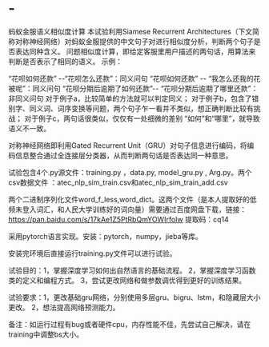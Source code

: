 # -
蚂蚁金服语义相似度计算
   本试验利用Siamese Recurrent Architectures（下文简称对称神经网络）对蚂蚁金服提供的中文句子对进行相似度分析，判断两个句子是否表达同种含义。
问题相似度计算，即给定客服里用户描述的两句话，用算法来判断是否表示了相同的语义。
示例：

“花呗如何还款” --“花呗怎么还款”：同义问句
“花呗如何还款” -- “我怎么还我的花被呢”：同义问句
“花呗分期后逾期了如何还款”-- “花呗分期后逾期了哪里还款”：非同义问句
对于例子a，比较简单的方法就可以判定同义；
对于例子b，包含了错别字、同义词、词序变换等问题，两个句子乍一看并不类似，想正确判断比较有挑战；
对于例子c，两句话很类似，仅仅有一处细微的差别 “如何”和“哪里”，就导致语义不一致。

对称神经网络即利用Gated Recurrent Unit（GRU）对句子信息进行编码，将编码信息整合通过全连接层分类器，从而判断两句话是否表达同一种意思。

试验包含4个.py源文件：training.py ，data.py,  model_gru.py  , Arg.py。两个csv数据文件 ：atec_nlp_sim_train.csv和atec_nlp_sim_train_add.csv

两个二进制序列化文件word_f_less,word_dict。这两个文件（是本人提取好的低频未登入词汇，和人民大学训练好的词向量）需要通过百度网盘下载，链接：https://pan.baidu.com/s/17kAe1Z5PtRbQmYOWIrfoIw  提取码：cq14 

采用pytorch语言实现。安装：pytorch，numpy，jieba等库。

安装完环境后直接运行training.py文件可以进行试验。


试验目的：1，掌握深度学习如何出自然语言的基础流程。
	2，掌握深度学习函数类的定义和编程方式。
	3，尝试更改网络和做参数调优得到更好的训练结果。

试验要求：1，更改基础gru网络，分别使用多层gru、bigru、lstm，和隐藏层大小更改。
                 2，想法提高网络预测能力。

备注：如运行过程有bug或者硬件cpu，内存性能不佳，先尝试自己解决，请在training中调整bs大小。

